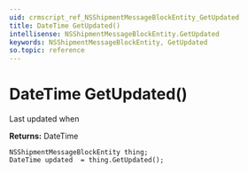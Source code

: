 ```yaml
---
uid: crmscript_ref_NSShipmentMessageBlockEntity_GetUpdated
title: DateTime GetUpdated()
intellisense: NSShipmentMessageBlockEntity.GetUpdated
keywords: NSShipmentMessageBlockEntity, GetUpdated
so.topic: reference
---
```


# DateTime GetUpdated()

Last updated when

**Returns:** DateTime

```crmscript
NSShipmentMessageBlockEntity thing;
DateTime updated  = thing.GetUpdated();
```

